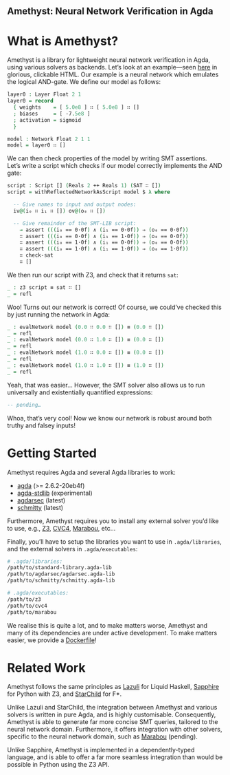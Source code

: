 Amethyst: Neural Network Verification in Agda
---------------------------------------------------------------------------------

What is Amethyst?
=================================================================================

Amethyst is a library for lightweight neural network verification in Agda, using
various solvers as backends. 
Let’s look at an example—seen [here][AND-Gate-2-Sigmoid-1] in glorious,
clickable HTML. Our example is a neural network which emulates the logical
AND-gate. We define our model as follows:

```agda
layer0 : Layer Float 2 1
layer0 = record
  { weights    = [ 5.0e8 ] ∷ [ 5.0e8 ] ∷ []
  ; biases     = [ -7.5e8 ]
  ; activation = sigmoid
  }

model : Network Float 2 1 1
model = layer0 ∷ []
```

We can then check properties of the model by writing SMT assertions. Let’s write
a script which checks if our model correctly implements the AND gate:

```agda
script : Script [] (Reals 2 ++ Reals 1) (SAT ∷ [])
script = withReflectedNetworkAsScript model $ λ where

  -- Give names to input and output nodes:
  iv@(i₀ ∷ i₁ ∷ []) ov@(o₀ ∷ [])

  -- Give remainder of the SMT-LIB script:
    → assert (((i₀ == 0·0f) ∧ (i₁ == 0·0f)) ⇒ (o₀ == 0·0f))
    ∷ assert (((i₀ == 0·0f) ∧ (i₁ == 1·0f)) ⇒ (o₀ == 0·0f))
    ∷ assert (((i₀ == 1·0f) ∧ (i₁ == 0·0f)) ⇒ (o₀ == 0·0f))
    ∷ assert (((i₀ == 1·0f) ∧ (i₁ == 1·0f)) ⇒ (o₀ == 1·0f))
    ∷ check-sat
    ∷ []
```

We then run our script with Z3, and check that it returns `sat`:

```agda
_ : z3 script ≡ sat ∷ []
_ = refl
```

Woo! Turns out our network is correct! Of course, we could’ve checked this by
just running the network in Agda:

```agda
_ : evalNetwork model (0.0 ∷ 0.0 ∷ []) ≡ (0.0 ∷ [])
_ = refl
_ : evalNetwork model (0.0 ∷ 1.0 ∷ []) ≡ (0.0 ∷ [])
_ = refl
_ : evalNetwork model (1.0 ∷ 0.0 ∷ []) ≡ (0.0 ∷ [])
_ = refl
_ : evalNetwork model (1.0 ∷ 1.0 ∷ []) ≡ (1.0 ∷ [])
_ = refl
```

Yeah, that was easier… However, the SMT solver also allows us to run universally
and existentially quantified expressions:

```agda
-- pending…
```

Whoa, that’s very cool! Now we know our network is robust around both truthy and
falsey inputs!

Getting Started
=================================================================================

Amethyst requires Agda and several Agda libraries to work:

- [agda][agda] (>= 2.6.2-20eb4f)
- [agda-stdlib][agda-stdlib] (experimental)
- [agdarsec][agdarsec] (latest)
- [schmitty][schmitty] (latest)

Furthermore, Amethyst requires you to install any external solver you’d like to
use, e.g., [Z3][Z3], [CVC4][CVC4], [Marabou][Marabou], etc…

Finally, you’ll have to setup the libraries you want to use in `.agda/libraries`,
and the external solvers in `.agda/executables`:
```sh
# .agda/libraries:
/path/to/standard-library.agda-lib
/path/to/agdarsec/agdarsec.agda-lib
/path/to/schmitty/schmitty.agda-lib
```
```sh
# .agda/executables:
/path/to/z3
/path/to/cvc4
/path/to/marabou
```

We realise this is quite a lot, and to make matters worse, Amethyst and many of
its dependencies are under active development. To make matters easier, we
provide a [Dockerfile](Dockerfile)!

Related Work
=================================================================================

Amethyst follows the same principles as [Lazuli][Lazuli] for Liquid Haskell,
[Sapphire][Sapphire] for Python with Z3, and [StarChild][StarChild] for F*. 

Unlike Lazuli and StarChild, the integration between Amethyst and various
solvers is written in pure Agda, and is highly customisable. Consequently,
Amethyst is able to generate far more concise SMT queries, tailored to the
neural network domain. Furthermore, it offers integration with other solvers,
specific to the neural network domain, such as [Marabou][Marabou] (pending).

Unlike Sapphire, Amethyst is implemented in a dependently-typed language, and is
able to offer a far more seamless integration than would be possible in Python
using the Z3 API.

[Lazuli]: https://github.com/wenkokke/lazuli
[Marabou]: https://github.com/NeuralNetworkVerification/Marabou
[Sapphire]: https://github.com/wenkokke/sapphire
[StarChild]: https://github.com/wenkokke/starchild
[AND-Gate-2-Sigmoid-1]: https://wenkokke.github.io/amethyst/AND-Gate-2-Sigmoid-1.html
[agda]: https://github.com/agda/agda/commit/20eb4f
[agda-stdlib]: https://github.com/agda/agda-stdlib/tree/experimental
[agdarsec]: https://github.com/gallais/agdarsec
[schmitty]: https://github.com/wenkokke/schmitty
[Z3]: https://github.com/Z3Prover/z3
[CVC4]: https://github.com/CVC4/CVC4
